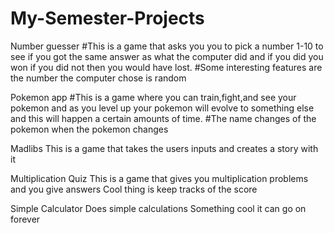 # My-Semester-Projects
Number guesser 
#This is a game that asks you you to pick a number 1-10 to see if you got the same answer as what the computer did and if you did you won if you did not then you would have lost.
#Some interesting features are the number the computer chose is random

Pokemon app
#This is a game where you can train,fight,and see your pokemon and as you level up your pokemon will evolve to something else and this will happen a certain amounts of time.
#The name changes of the pokemon when the pokemon changes

Madlibs 
This is a game that takes the users inputs and creates a story with it

Multiplication Quiz
This is a game that gives you multiplication problems and you give answers
Cool thing is keep tracks of the score

Simple Calculator
Does simple calculations 
Something cool it can go on forever
